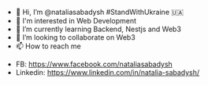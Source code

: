 - 👋 Hi, I’m @nataliasabadysh #StandWithUkraine 🇺🇦
- 👀 I'm interested in Web Development
- 🌱 I’m currently learning Backend, Nestjs and Web3 
- 💞️ I’m looking to collaborate on Web3
- 📫 How to reach me 
* FB: https://www.facebook.com/nataliasabadysh
* Linkedin: https://www.linkedin.com/in/natalia-sabadysh/


<!---
nataliasabadysh/nataliasabadysh is a ✨ special ✨ repository because its `README.md` (this file) appears on your GitHub profile.
You can click the Preview link to take a look at your changes.
--->

